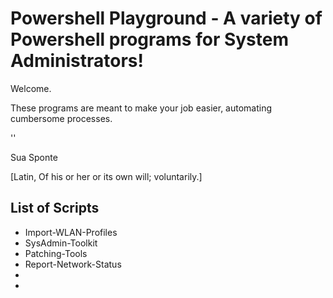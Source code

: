 # Powershell Playground - A variety of Powershell programs for System Administrators!

Welcome. 

These programs are meant to make your job easier, automating cumbersome processes.

''


Sua Sponte

[Latin, Of his or her or its own will; voluntarily.]

## List of Scripts

- Import-WLAN-Profiles
- SysAdmin-Toolkit
- Patching-Tools
- Report-Network-Status
- 
-
